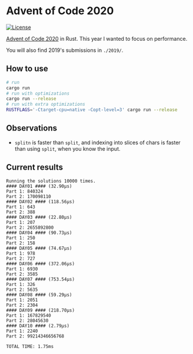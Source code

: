 # Advent of Code 2020

[![License](https://img.shields.io/badge/License-BSD%202--Clause-orange.svg)](https://opensource.org/licenses/BSD-2-Clause)

[Advent of Code 2020](https://adventofcode.com/2020) in Rust.
This year I wanted to focus on performance.

You will also find 2019's submissions in `./2019/`.

## How to use

```bash
# run
cargo run
# run with optimizations
cargo run --release
# run with extra optimizations
RUSTFLAGS='-Ctarget-cpu=native -Copt-level=3' cargo run --release
```

## Observations

* `splitn` is faster than `split`, and indexing into slices of chars is faster than using `split`, when you know the input.

## Current results

```
Running the solutions 10000 times.
#### DAY01 #### (32.90µs)
Part 1: 840324
Part 2: 170098110
#### DAY02 #### (118.56µs)
Part 1: 643
Part 2: 388
#### DAY03 #### (22.80µs)
Part 1: 207
Part 2: 2655892800
#### DAY04 #### (90.73µs)
Part 1: 250
Part 2: 158
#### DAY05 #### (74.67µs)
Part 1: 978
Part 2: 727
#### DAY06 #### (372.06µs)
Part 1: 6930
Part 2: 3585
#### DAY07 #### (753.54µs)
Part 1: 326
Part 2: 5635
#### DAY08 #### (59.29µs)
Part 1: 2051
Part 2: 2304
#### DAY09 #### (218.70µs)
Part 1: 167829540
Part 2: 28045630
#### DAY10 #### (2.79µs)
Part 1: 2240
Part 2: 99214346656768

TOTAL TIME: 1.75ms
```
